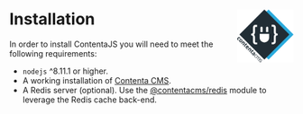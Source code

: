 # Installation <img align="right" src="./logo.svg" alt="Contenta logo" title="Contenta logo" width="100">
In order to install ContentaJS you will need to meet the following requirements:
  - `nodejs` ^8.11.1 or higher.
  - A working installation of [Contenta CMS](https://github.com/contentacms/contenta_jsonapi).
  - A Redis server (optional). Use the
    [@contentacms/redis](https://github.com/contentacms/contentajsRedis) module
    to leverage the Redis cache back-end.

<!--emdaer-p
  - '@emdaer/plugin-import'
  - path: .emdaer/docs/local-install.md
    runEmdaer: false
-->

<!--emdaer-p
  - '@emdaer/plugin-import'
  - path: .emdaer/docs/aws-install.md
    runEmdaer: false
-->

<!--emdaer-p
  - '@emdaer/plugin-import'
  - path: .emdaer/docs/docker-install.md
    runEmdaer: false
-->
